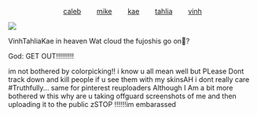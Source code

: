 
        [caleb](https://github.com/zombehattack)   [mike](https://github.com/mkeitstop)   [kae](https://github.com/akutaguro)   [tahlia](https://github.com/FIeshwater)   [vinh](https://github.com/skincarver) 

   ![](https://files.catbox.moe/dzsirv.webp)


VinhTahliaKae in heaven Wat cloud the fujoshis go on👀?

God: GET OUT!!!!!!!!!


im not bothered by colorpicking!! i know u all mean well but PLease Dont track down and kill people if u see them with my skinsAH i dont really care #Truthfully... same for pinterest reuploaders Although I Am a bit more bothered w this why are u taking offguard screenshots of me and then uploading it to the public zSTOP !!!!!!im embarassed
